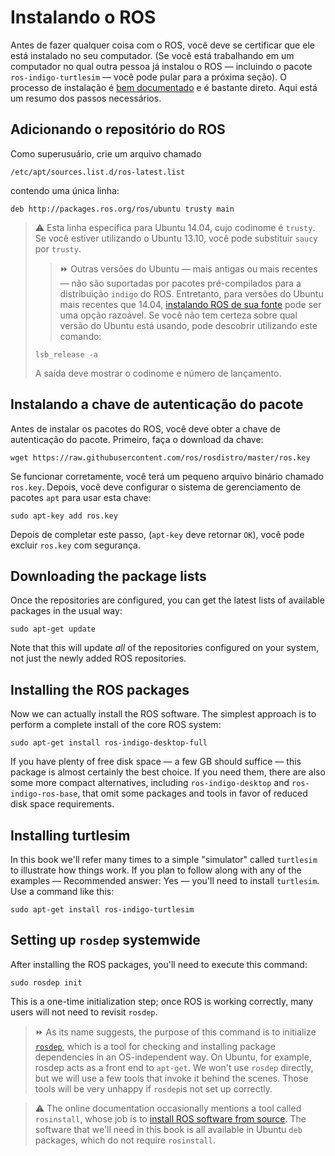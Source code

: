 # Instalando o ROS

Antes de fazer qualquer coisa com o ROS, você deve se certificar que ele está instalado no seu computador. (Se você está trabalhando em um computador no qual outra pessoa já instalou o ROS — incluindo o pacote `ros-indigo-turtlesim` — você pode pular para a próxima seção). O processo de instalação é [bem documentado](http://wiki.ros.org/ROS/Installation) e é bastante direto. Aqui está um resumo dos passos necessários.

## Adicionando o repositório do ROS 

Como superusuário, crie um arquivo chamado
```
/etc/apt/sources.list.d/ros-latest.list
```
contendo uma única linha:
```
deb http://packages.ros.org/ros/ubuntu trusty main
```

> :warning: Esta linha específica para Ubuntu 14.04, cujo codinome é `trusty`. Se você estiver utilizando o Ubuntu 13.10, você pode substituir `saucy` por `trusty`.
>> :fast_forward: Outras versões do Ubuntu — mais antigas ou mais recentes — não são suportadas por pacotes pré-compilados para a distribuição `indigo` do ROS. Entretanto, para versões do Ubuntu mais recentes que 14.04, [instalando ROS de sua fonte](http://wiki.ros.org/indigo/Installation/Source) pode ser uma opção razoável.
> Se você não tem certeza sobre qual versão do Ubuntu está usando, pode descobrir utilizando este comando:
> ``` 
> lsb_release -a
> ```
> A saída deve mostrar o codinome e número de lançamento.

## Instalando a chave de autenticação do pacote

Antes de instalar os pacotes do ROS, você deve obter a chave de autenticação do pacote. Primeiro, faça o download da chave:
```
wget https://raw.githubusercontent.com/ros/rosdistro/master/ros.key
```
Se funcionar corretamente, você terá um pequeno arquivo binário chamado `ros.key`. Depois, você deve configurar o sistema de gerenciamento de pacotes `apt` para usar esta chave:
```
sudo apt-key add ros.key
```
Depois de completar este passo, (`apt-key` deve retornar `OK`), você pode excluir `ros.key` com segurança.

## Downloading the package lists

Once the repositories are configured, you can get the latest lists of available packages in the usual way:
```
sudo apt-get update
```
Note that this will update *all* of the repositories configured on your system, not just the newly added ROS repositories.

## Installing the ROS packages 

Now we can actually install the ROS software. The simplest approach is to perform a complete install of the core ROS system:
```
sudo apt-get install ros-indigo-desktop-full
```
If you have plenty of free disk space — a few GB should suffice — this package is almost certainly the best choice. If you need them, there are also some more compact alternatives, including `ros-indigo-desktop` and `ros-indigo-ros-base`, that omit some packages and tools in favor of reduced disk space requirements.

## Installing turtlesim 

In this book we'll refer many times to a simple "simulator" called `turtlesim` to illustrate how things work. If you plan to follow along with any of the examples — Recommended answer: Yes — you'll need to install `turtlesim`. Use a command like this:
```
sudo apt-get install ros-indigo-turtlesim
```

## Setting up `rosdep` systemwide 
After installing the ROS packages, you'll need to execute this command:
```
sudo rosdep init
```
This is a one-time initialization step; once ROS is working correctly, many users will not need to revisit `rosdep`.

> :fast_forward: As its name suggests, the purpose of this command is to initialize [`rosdep`](http://wiki.ros.org/rosdep), which is a tool for checking and installing package dependencies in an OS-independent way. On Ubuntu, for example, rosdep acts as a front end to `apt-get`. We won't use `rosdep` directly, but we will use a few tools that invoke it behind the scenes. Those tools will be very unhappy if `rosdep`is not set up correctly.

> :warning: The online documentation occasionally mentions a tool called `rosinstall`, whose job is to [install ROS software from source](http://wiki.ros.org/rosinstall). The software that we'll need in this book is all available in Ubuntu `deb` packages, which do not require `rosinstall`.

